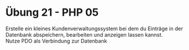# Übung 21 - PHP 05


Erstelle ein kleines Kundenverwaltungssystem bei dem du Einträge in der Datenbank abspeichern, bearbeiten und anzeigen lassen kannst.<br>
Nutze PDO als Verbindung zur Datenbank